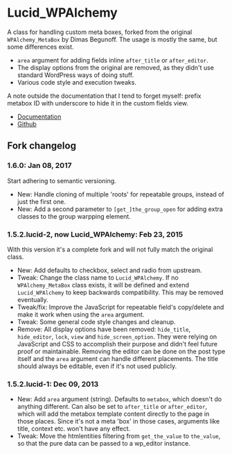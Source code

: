 # Lucid\_WPAlchemy

A class for handling custom meta boxes, forked from the original `WPAlchemy_MetaBox` by Dimas Begunoff. The usage is mostly the same, but some differences exist.

* `area` argument for adding fields inline `after_title` or `after_editor`.
* The display options from the original are removed, as they didn't use standard WordPress ways of doing stuff.
* Various code style and execution tweaks.

A note outside the documentation that I tend to forget myself: prefix metabox ID with underscore to hide it in the custom fields view.

* [Documentation](http://www.farinspace.com/wpalchemy-metabox/)
* [Github](https://github.com/farinspace/wpalchemy)

## Fork changelog

### 1.6.0: Jan 08, 2017

Start adhering to semantic versioning.

* New: Handle cloning of multiple 'roots' for repeatable groups, instead of just the first one.
* New: Add a second parameter to `[get_]the_group_open` for adding extra classes to the group warpping element.

### 1.5.2.lucid-2, now Lucid\_WPAlchemy: Feb 23, 2015

With this version it's a complete fork and will not fully match the original class.

* New: Add defaults to checkbox, select and radio from upstream.
* Tweak: Change the class name to `Lucid_WPAlchemy`. If no `WPAlchemy_MetaBox` class exists, it will be defined and extend `Lucid_WPAlchemy` to keep backwards compatibility. This may be removed eventually.
* Tweak/fix: Improve the JavaScript for repeatable field's copy/delete and make it work when using the `area` argument.
* Tweak: Some general code style changes and cleanup.
* Remove: All display options have been removed: `hide_title`, `hide_editor`, `lock`, `view` and `hide_screen_option`. They were relying on JavaScript and CSS to accomplish their purpose and didn't feel future proof or maintainable. Removing the editor can be done on the post type itself and the `area` argument can handle different placements. The title should always be editable, even if it's not used publicly.

### 1.5.2.lucid-1: Dec 09, 2013

* New: Add `area` argument (string). Defaults to `metabox`, which doesn't do anything different. Can also be set to `after_title` or `after_editor`, which will add the metabox template content directly to the page in those places. Since it's not a meta 'box' in those cases, arguments like title, context etc. won't have any effect.
* Tweak: Move the htmlentities filtering from `get_the_value` to `the_value`, so that the pure data can be passed to a wp_editor instance.